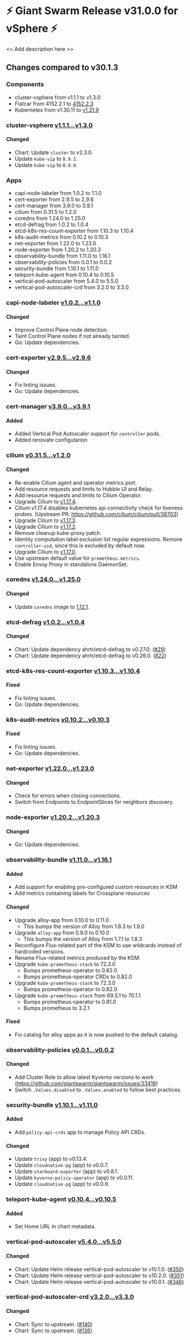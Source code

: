 # :zap: Giant Swarm Release v31.0.0 for vSphere :zap:

<< Add description here >>

## Changes compared to v30.1.3

### Components

- cluster-vsphere from v1.1.1 to v1.3.0
- Flatcar from 4152.2.1 to [4152.2.3](https://www.flatcar-linux.org/releases/#release-4152.2.3)
- Kubernetes from v1.30.11 to [v1.31.9](https://github.com/kubernetes/kubernetes/blob/master/CHANGELOG/CHANGELOG-1.31.md#v1.31.9)

### cluster-vsphere [v1.1.1...v1.3.0](https://github.com/giantswarm/cluster-vsphere/compare/v1.1.1...v1.3.0)

#### Changed

- Chart: Update `cluster` to v2.3.0.
- Update `kube-vip` to `0.9.1`.
- Update `kube-vip` to `0.9.0`.

### Apps

- capi-node-labeler from 1.0.2 to 1.1.0
- cert-exporter from 2.9.5 to 2.9.6
- cert-manager from 3.9.0 to 3.9.1
- cilium from 0.31.5 to 1.2.0
- coredns from 1.24.0 to 1.25.0
- etcd-defrag from 1.0.2 to 1.0.4
- etcd-k8s-res-count-exporter from 1.10.3 to 1.10.4
- k8s-audit-metrics from 0.10.2 to 0.10.3
- net-exporter from 1.22.0 to 1.23.0
- node-exporter from 1.20.2 to 1.20.3
- observability-bundle from 1.11.0 to 1.16.1
- observability-policies from 0.0.1 to 0.0.2
- security-bundle from 1.10.1 to 1.11.0
- teleport-kube-agent from 0.10.4 to 0.10.5
- vertical-pod-autoscaler from 5.4.0 to 5.5.0
- vertical-pod-autoscaler-crd from 3.2.0 to 3.3.0


### capi-node-labeler [v1.0.2...v1.1.0](https://github.com/giantswarm/capi-node-labeler/compare/v1.0.2...v1.1.0)

#### Changed

- Improve Control Plane node detection.
- Taint Control Plane nodes if not already tainted.
- Go: Update dependencies.

### cert-exporter [v2.9.5...v2.9.6](https://github.com/giantswarm/cert-exporter/compare/v2.9.5...v2.9.6)

#### Changed

- Fix linting issues.
- Go: Update dependencies.

### cert-manager [v3.9.0...v3.9.1](https://github.com/giantswarm/cert-manager-app/compare/v3.9.0...v3.9.1)

#### Added

- Added Vertical Pod Autoscaler support for `controller` pods.
- Added renovate configutarion

### cilium [v0.31.5...v1.2.0](https://github.com/giantswarm/cilium-app/compare/v0.31.5...v1.2.0)

#### Changed

- Re-enable Cilium agent and operator metrics port.
- Add resource requests and limits to Hubble UI and Relay.
- Add resource requests and limits to Cilium Operator.
- Upgrade Cilium to [v1.17.4](https://github.com/cilium/cilium/releases/tag/v1.17.4).
- Cilium v1.17.4 disables kubernetes api connectivity check for liveness probes. (Upstream PR: https://github.com/cilium/cilium/pull/38703)
- Upgrade Cilium to [v1.17.3](https://github.com/cilium/cilium/releases/tag/v1.17.3).
- Upgrade Cilium to [v1.17.2](https://github.com/cilium/cilium/releases/tag/v1.17.2).
- Remove cleanup kube-proxy patch.
- Identity computation label exclusion list regular expressions. Remove `controller-uid`, since this is excluded by default now.
- Upgrade Cilium to [v1.17.0](https://github.com/cilium/cilium/releases/tag/v1.17.0).
- Use upstream default value for `prometheus.metrics`.
- Enable Envoy Proxy in standalone DaemonSet.

### coredns [v1.24.0...v1.25.0](https://github.com/giantswarm/coredns-app/compare/v1.24.0...v1.25.0)

#### Changed

- Update `coredns` image to [1.12.1](https://github.com/coredns/coredns/releases/tag/v1.12.1).

### etcd-defrag [v1.0.2...v1.0.4](https://github.com/giantswarm/etcd-defrag-app/compare/v1.0.2...v1.0.4)

#### Changed

- Chart: Update dependency ahrtr/etcd-defrag to v0.27.0. ([#29](https://github.com/giantswarm/etcd-defrag-app/pull/29))
- Chart: Update dependency ahrtr/etcd-defrag to v0.26.0. ([#22](https://github.com/giantswarm/etcd-defrag-app/pull/22))

### etcd-k8s-res-count-exporter [v1.10.3...v1.10.4](https://github.com/giantswarm/etcd-kubernetes-resources-count-exporter/compare/v1.10.3...v1.10.4)

#### Fixed

- Fix linting issues.
- Go: Update dependencies.

### k8s-audit-metrics [v0.10.2...v0.10.3](https://github.com/giantswarm/k8s-audit-metrics/compare/v0.10.2...v0.10.3)

#### Fixed

- Fix linting issues.
- Go: Update dependencies.

### net-exporter [v1.22.0...v1.23.0](https://github.com/giantswarm/net-exporter/compare/v1.22.0...v1.23.0)

#### Changed

- Check for errors when closing connections.
- Switch from Endpoints to EndpointSlices for neighbors discovery.

### node-exporter [v1.20.2...v1.20.3](https://github.com/giantswarm/node-exporter-app/compare/v1.20.2...v1.20.3)

#### Changed

- Go: Update dependencies.

### observability-bundle [v1.11.0...v1.16.1](https://github.com/giantswarm/observability-bundle/compare/v1.11.0...v1.16.1)

#### Added

- Add support for enabling pre-configured custom resources in KSM
- Add metrics containing labels for Crossplane resources

#### Changed

- Upgrade alloy-app from 0.10.0 to 0.11.0
  - This bumps the version of Alloy from 1.8.3 to 1.9.0
- Upgrade `alloy-app` from 0.9.0 to 0.10.0
  - This bumps the version of Alloy from 1.7.1 to 1.8.3
- Reconfigure Flux-related part of the KSM to use wildcards instead of hardcoded versions.
- Rename Flux-related metrics produced by the KSM.
- Upgrade `kube-prometheus-stack` to 72.3.0
  - Bumps prometheus-operator to 0.82.0
  - Bumps prometheus-operator CRDs to 0.82.0
- Upgrade `kube-prometheus-stack` to 72.3.0
  - Bumps prometheus-operator to 0.82.0
- Upgrade `kube-prometheus-stack` from 69.5.1 to 70.1.1
  - Bumps prometheus-operator to 0.81.0
  - Bumps prometheus to 3.2.1

#### Fixed

- Fix catalog for alloy apps as it is now pushed to the default catalog.

### observability-policies [v0.0.1...v0.0.2](https://github.com/giantswarm/observability-policies-app/compare/v0.0.1...v0.0.2)

#### Changed

- Add Cluster Role to allow latest Kyverno versions to work (https://github.com/giantswarm/giantswarm/issues/33416)
- Switch `.Values.disabled` to `.Values.enabled` to follow best practices.

### security-bundle [v1.10.1...v1.11.0](https://github.com/giantswarm/security-bundle/compare/v1.10.1...v1.11.0)

#### Added

- Add `policy-api-crds` app to manage Policy API CRDs.

#### Changed

- Update `trivy` (app) to v0.13.4.
- Update `cloudnative-pg` (app) to v0.0.7.
- Update `starboard-exporter` (app) to v0.8.1.
- Update `kyverno-policy-operator` (app) to v0.0.11.
- Update `cloudnative-pg` (app) to v0.0.9.

### teleport-kube-agent [v0.10.4...v0.10.5](https://github.com/giantswarm/teleport-kube-agent-app/compare/v0.10.4...v0.10.5)

#### Added

- Set Home URL in chart metadata.

### vertical-pod-autoscaler [v5.4.0...v5.5.0](https://github.com/giantswarm/vertical-pod-autoscaler-app/compare/v5.4.0...v5.5.0)

#### Changed

- Chart: Update Helm release vertical-pod-autoscaler to v10.1.0. ([#350](https://github.com/giantswarm/vertical-pod-autoscaler-app/pull/350))
- Chart: Update Helm release vertical-pod-autoscaler to v10.2.0. ([#351](https://github.com/giantswarm/vertical-pod-autoscaler-app/pull/351))
- Chart: Update Helm release vertical-pod-autoscaler to v10.0.1. ([#346](https://github.com/giantswarm/vertical-pod-autoscaler-app/pull/346))

### vertical-pod-autoscaler-crd [v3.2.0...v3.3.0](https://github.com/giantswarm/vertical-pod-autoscaler-crd/compare/v3.2.0...v3.3.0)

#### Changed

- Chart: Sync to upstream. ([#140](https://github.com/giantswarm/vertical-pod-autoscaler-crd/pull/140))
- Chart: Sync to upstream. ([#136](https://github.com/giantswarm/vertical-pod-autoscaler-crd/pull/136))
